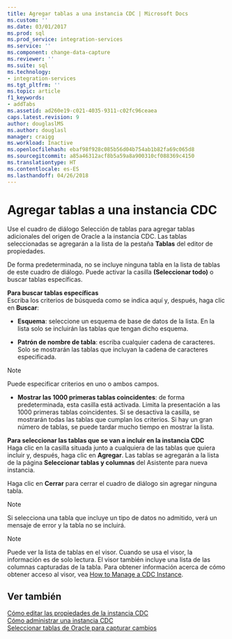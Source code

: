 ```yaml
---
title: Agregar tablas a una instancia CDC | Microsoft Docs
ms.custom: ''
ms.date: 03/01/2017
ms.prod: sql
ms.prod_service: integration-services
ms.service: ''
ms.component: change-data-capture
ms.reviewer: ''
ms.suite: sql
ms.technology:
- integration-services
ms.tgt_pltfrm: ''
ms.topic: article
f1_keywords:
- addTabs
ms.assetid: ad260e19-c021-4035-9311-c02fc96ceaea
caps.latest.revision: 9
author: douglaslMS
ms.author: douglasl
manager: craigg
ms.workload: Inactive
ms.openlocfilehash: ebaf98f928c085b56d04b754ab1b82fa69c065d8
ms.sourcegitcommit: a85a46312acf8b5a59a8a900310cf088369c4150
ms.translationtype: HT
ms.contentlocale: es-ES
ms.lasthandoff: 04/26/2018
---
```

# <a name="add-tables-to-a-cdc-instance"></a>Agregar tablas a una instancia CDC
  Use el cuadro de diálogo Selección de tablas para agregar tablas adicionales del origen de Oracle a la instancia CDC. Las tablas seleccionadas se agregarán a la lista de la pestaña **Tablas** del editor de propiedades.  
  
 De forma predeterminada, no se incluye ninguna tabla en la lista de tablas de este cuadro de diálogo. Puede activar la casilla **(Seleccionar todo)** o buscar tablas específicas.  
  
 **Para buscar tablas específicas**  
 Escriba los criterios de búsqueda como se indica aquí y, después, haga clic en **Buscar**:  
  
-   **Esquema**: seleccione un esquema de base de datos de la lista. En la lista solo se incluirán las tablas que tengan dicho esquema.  
  
-   **Patrón de nombre de tabla**: escriba cualquier cadena de caracteres. Solo se mostrarán las tablas que incluyan la cadena de caracteres especificada.  
  
> [!NOTE]  
>  Puede especificar criterios en uno o ambos campos.  
  
-   **Mostrar las 1000 primeras tablas coincidentes**: de forma predeterminada, esta casilla está activada. Limita la presentación a las 1000 primeras tablas coincidentes. Si se desactiva la casilla, se mostrarán todas las tablas que cumplan los criterios. Si hay un gran número de tablas, se puede tardar mucho tiempo en mostrar la lista.  
  
 **Para seleccionar las tablas que se van a incluir en la instancia CDC**  
 Haga clic en la casilla situada junto a cualquiera de las tablas que quiera incluir y, después, haga clic en **Agregar**. Las tablas se agregarán a la lista de la página **Seleccionar tablas y columnas** del Asistente para nueva instancia.  
  
 Haga clic en **Cerrar** para cerrar el cuadro de diálogo sin agregar ninguna tabla.  
  
> [!NOTE]  
>  Si selecciona una tabla que incluye un tipo de datos no admitido, verá un mensaje de error y la tabla no se incluirá.  
  
> [!NOTE]  
>  Puede ver la lista de tablas en el visor. Cuando se usa el visor, la información es de solo lectura. El visor también incluye una lista de las columnas capturadas de la tabla. Para obtener información acerca de cómo obtener acceso al visor, vea [How to Manage a CDC Instance](../../integration-services/change-data-capture/how-to-manage-a-cdc-instance.md).  
  
## <a name="see-also"></a>Ver también  
 [Cómo editar las propiedades de la instancia CDC](../../integration-services/change-data-capture/how-to-edit-the-cdc-instance-properties.md)   
 [Cómo administrar una instancia CDC](../../integration-services/change-data-capture/how-to-manage-a-cdc-instance.md)   
 [Seleccionar tablas de Oracle para capturar cambios ](../../integration-services/change-data-capture/select-oracle-tables-for-capturing-changes.md)  
  
  
